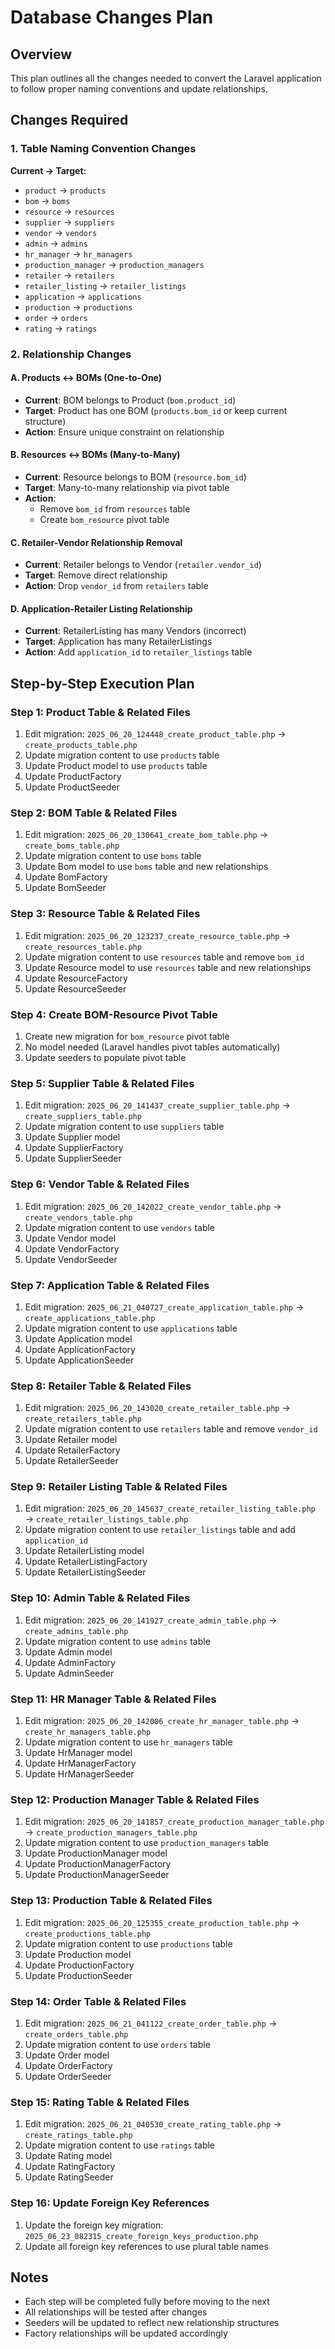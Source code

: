 # Database Changes Plan

## Overview
This plan outlines all the changes needed to convert the Laravel application to follow proper naming conventions and update relationships.

## Changes Required

### 1. Table Naming Convention Changes
**Current → Target:**
- `product` → `products`
- `bom` → `boms`
- `resource` → `resources`
- `supplier` → `suppliers`
- `vendor` → `vendors`
- `admin` → `admins`
- `hr_manager` → `hr_managers`
- `production_manager` → `production_managers`
- `retailer` → `retailers`
- `retailer_listing` → `retailer_listings`
- `application` → `applications`
- `production` → `productions`
- `order` → `orders`
- `rating` → `ratings`

### 2. Relationship Changes

#### A. Products ↔ BOMs (One-to-One)
- **Current**: BOM belongs to Product (`bom.product_id`)
- **Target**: Product has one BOM (`products.bom_id` or keep current structure)
- **Action**: Ensure unique constraint on relationship

#### B. Resources ↔ BOMs (Many-to-Many)
- **Current**: Resource belongs to BOM (`resource.bom_id`)
- **Target**: Many-to-many relationship via pivot table
- **Action**: 
  - Remove `bom_id` from `resources` table
  - Create `bom_resource` pivot table

#### C. Retailer-Vendor Relationship Removal
- **Current**: Retailer belongs to Vendor (`retailer.vendor_id`)
- **Target**: Remove direct relationship
- **Action**: Drop `vendor_id` from `retailers` table

#### D. Application-Retailer Listing Relationship
- **Current**: RetailerListing has many Vendors (incorrect)
- **Target**: Application has many RetailerListings
- **Action**: Add `application_id` to `retailer_listings` table

## Step-by-Step Execution Plan

### Step 1: Product Table & Related Files
1. Edit migration: `2025_06_20_124448_create_product_table.php` → `create_products_table.php`
2. Update migration content to use `products` table
3. Update Product model to use `products` table
4. Update ProductFactory
5. Update ProductSeeder

### Step 2: BOM Table & Related Files
1. Edit migration: `2025_06_20_130641_create_bom_table.php` → `create_boms_table.php`
2. Update migration content to use `boms` table
3. Update Bom model to use `boms` table and new relationships
4. Update BomFactory
5. Update BomSeeder

### Step 3: Resource Table & Related Files
1. Edit migration: `2025_06_20_123237_create_resource_table.php` → `create_resources_table.php`
2. Update migration content to use `resources` table and remove `bom_id`
3. Update Resource model to use `resources` table and new relationships
4. Update ResourceFactory
5. Update ResourceSeeder

### Step 4: Create BOM-Resource Pivot Table
1. Create new migration for `bom_resource` pivot table
2. No model needed (Laravel handles pivot tables automatically)
3. Update seeders to populate pivot table

### Step 5: Supplier Table & Related Files
1. Edit migration: `2025_06_20_141437_create_supplier_table.php` → `create_suppliers_table.php`
2. Update migration content to use `suppliers` table
3. Update Supplier model
4. Update SupplierFactory
5. Update SupplierSeeder

### Step 6: Vendor Table & Related Files
1. Edit migration: `2025_06_20_142022_create_vendor_table.php` → `create_vendors_table.php`
2. Update migration content to use `vendors` table
3. Update Vendor model
4. Update VendorFactory
5. Update VendorSeeder

### Step 7: Application Table & Related Files
1. Edit migration: `2025_06_21_040727_create_application_table.php` → `create_applications_table.php`
2. Update migration content to use `applications` table
3. Update Application model
4. Update ApplicationFactory
5. Update ApplicationSeeder

### Step 8: Retailer Table & Related Files
1. Edit migration: `2025_06_20_143020_create_retailer_table.php` → `create_retailers_table.php`
2. Update migration content to use `retailers` table and remove `vendor_id`
3. Update Retailer model
4. Update RetailerFactory
5. Update RetailerSeeder

### Step 9: Retailer Listing Table & Related Files
1. Edit migration: `2025_06_20_145637_create_retailer_listing_table.php` → `create_retailer_listings_table.php`
2. Update migration content to use `retailer_listings` table and add `application_id`
3. Update RetailerListing model
4. Update RetailerListingFactory
5. Update RetailerListingSeeder

### Step 10: Admin Table & Related Files
1. Edit migration: `2025_06_20_141927_create_admin_table.php` → `create_admins_table.php`
2. Update migration content to use `admins` table
3. Update Admin model
4. Update AdminFactory
5. Update AdminSeeder

### Step 11: HR Manager Table & Related Files
1. Edit migration: `2025_06_20_142006_create_hr_manager_table.php` → `create_hr_managers_table.php`
2. Update migration content to use `hr_managers` table
3. Update HrManager model
4. Update HrManagerFactory
5. Update HrManagerSeeder

### Step 12: Production Manager Table & Related Files
1. Edit migration: `2025_06_20_141857_create_production_manager_table.php` → `create_production_managers_table.php`
2. Update migration content to use `production_managers` table
3. Update ProductionManager model
4. Update ProductionManagerFactory
5. Update ProductionManagerSeeder

### Step 13: Production Table & Related Files
1. Edit migration: `2025_06_20_125355_create_production_table.php` → `create_productions_table.php`
2. Update migration content to use `productions` table
3. Update Production model
4. Update ProductionFactory
5. Update ProductionSeeder

### Step 14: Order Table & Related Files
1. Edit migration: `2025_06_21_041122_create_order_table.php` → `create_orders_table.php`
2. Update migration content to use `orders` table
3. Update Order model
4. Update OrderFactory
5. Update OrderSeeder

### Step 15: Rating Table & Related Files
1. Edit migration: `2025_06_21_040530_create_rating_table.php` → `create_ratings_table.php`
2. Update migration content to use `ratings` table
3. Update Rating model
4. Update RatingFactory
5. Update RatingSeeder

### Step 16: Update Foreign Key References
1. Update the foreign key migration: `2025_06_23_082315_create_foreign_keys_production.php`
2. Update all foreign key references to use plural table names

## Notes
- Each step will be completed fully before moving to the next
- All relationships will be tested after changes
- Seeders will be updated to reflect new relationship structures
- Factory relationships will be updated accordingly
